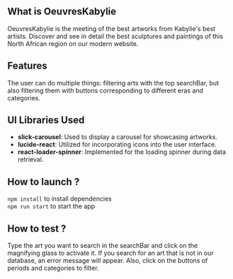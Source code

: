 ## What is OeuvresKabylie

OeuvresKabylie is the meeting of the best artworks from Kabylie's best artists. Discover and see in detail the best sculptures and paintings of this North African region on our modern website.

## Features

The user can do multiple things: filtering arts with the top searchBar, but also filtering them with buttons corresponding to different eras and categories.

## UI Libraries Used

- **slick-carousel**: Used to display a carousel for showcasing artworks.
- **lucide-react**: Utilized for incorporating icons into the user interface.
- **react-loader-spinner**: Implemented for the loading spinner during data retrieval.

## How to launch ?

`npm install` to install dependencies\
`npm run start` to start the app

## How to test ?

Type the art you want to search in the searchBar and click on the magnifying glass to activate it. If you search for an art that is not in our database, an error message will appear. Also, click on the buttons of periods and categories to filter.
